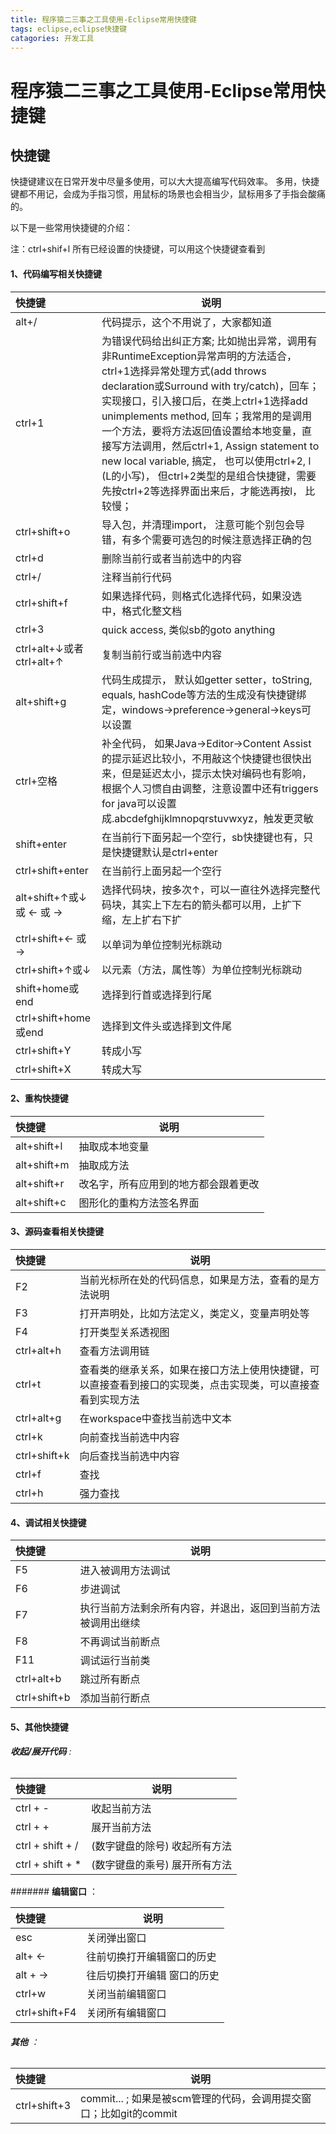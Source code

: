 ```yaml
---
title: 程序猿二三事之工具使用-Eclipse常用快捷键
tags: eclipse,eclipse快捷键
catagories: 开发工具
---
```


# 程序猿二三事之工具使用-Eclipse常用快捷键

## **快捷键**

快捷键建议在日常开发中尽量多使用，可以大大提高编写代码效率。
多用，快捷键都不用记，会成为手指习惯，用鼠标的场景也会相当少，鼠标用多了手指会酸痛的。 

以下是一些常用快捷键的介绍： 

注：ctrl+shif+l 所有已经设置的快捷键，可以用这个快捷键查看到

#### **1、代码编写相关快捷键**

|快捷键|说明|
|:---------------------|-------------------------------------------------|
|alt+/|代码提示，这个不用说了，大家都知道|
|ctrl+1|为错误代码给出纠正方案;  比如抛出异常，调用有非RuntimeException异常声明的方法适合，ctrl+1选择异常处理方式(add throws declaration或Surround with try/catch)，回车；实现接口，引入接口后，在类上ctrl+1选择add unimplements method, 回车；我常用的是调用一个方法，要将方法返回值设置给本地变量，直接写方法调用，然后ctrl+1, Assign statement to new local variable, 搞定， 也可以使用ctrl+2, l  (L的小写)， 但ctrl+2类型的是组合快捷键，需要先按ctrl+2等选择界面出来后，才能选再按l， 比较慢；|
|ctrl+shift+o|导入包，并清理import， 注意可能个别包会导错，有多个需要可选包的时候注意选择正确的包|
|ctrl+d|删除当前行或者当前选中的内容|
|ctrl+/|注释当前行代码|
|ctrl+shift+f|如果选择代码，则格式化选择代码，如果没选中，格式化整文档|
|ctrl+3|quick access,  类似sb的goto anything|
|ctrl+alt+↓或者ctrl+alt+↑|复制当前行或当前选中内容|
|alt+shift+g|代码生成提示， 默认如getter setter，toString, equals, hashCode等方法的生成没有快捷键绑定，windows->preference->general->keys可以设置|
|ctrl+空格|补全代码， 如果Java->Editor->Content Assist的提示延迟比较小，不用敲这个快捷键也很快出来，但是延迟太小，提示太快对编码也有影响，根据个人习惯自由调整，注意设置中还有triggers for java可以设置成.abcdefghijklmnopqrstuvwxyz，触发更灵敏|
|shift+enter|在当前行下面另起一个空行，sb快捷键也有，只是快捷键默认是ctrl+enter|
|ctrl+shift+enter|在当前行上面另起一个空行|
|alt+shift+↑或↓或 ← 或 →|选择代码块，按多次↑，可以一直往外选择完整代码块，其实上下左右的箭头都可以用，上扩下缩，左上扩右下扩|
|ctrl+shift+← 或 →|以单词为单位控制光标跳动|
|ctrl+shift+↑或↓|以元素（方法，属性等）为单位控制光标跳动|
|shift+home或end|选择到行首或选择到行尾|
|ctrl+shift+home或end|选择到文件头或选择到文件尾|
|ctrl+shift+Y|转成小写|
|ctrl+shift+X|转成大写|

#### **2、重构快捷键**

|快捷键|说明|
|:---------------------|-------------------------------------------------|
|alt+shift+l|抽取成本地变量|
|alt+shift+m|抽取成方法|
|alt+shift+r|改名字，所有应用到的地方都会跟着更改|
|alt+shift+c|图形化的重构方法签名界面|

#### **3、源码查看相关快捷键**

|快捷键|说明|
|:---------------------|-------------------------------------------------|
|F2          |当前光标所在处的代码信息，如果是方法，查看的是方法说明|                                                        
|F3          |打开声明处，比如方法定义，类定义，变量声明处等|
|F4          |打开类型关系透视图|
|ctrl+alt+h  |查看方法调用链|
|ctrl+t      |查看类的继承关系，如果在接口方法上使用快捷键，可以直接查看到接口的实现类，点击实现类，可以直接查看到实现方法|
|ctrl+alt+g  |在workspace中查找当前选中文本|
|ctrl+k      |向前查找当前选中内容|
|ctrl+shift+k|向后查找当前选中内容|
|ctrl+f      |查找|
|ctrl+h      |强力查找|



#### **4、调试相关快捷键**

|快捷键|说明|
|:---------------------|-------------------------------------------------|
|F5          |进入被调用方法调试|
|F6          |步进调试|
|F7          |执行当前方法剩余所有内容，并退出，返回到当前方法被调用出继续| 
|F8          |不再调试当前断点|
|F11         |调试运行当前类|
|ctrl+alt+b  |跳过所有断点|
|ctrl+shift+b|添加当前行断点|

#### **5、其他快捷键**

###### **收起/展开代码** :

|快捷键|说明|
|:---------------------|-------------------------------------------------|
|ctrl + -          | 收起当前方法 |
|ctrl + +          |展开当前方法|
|ctrl + shift + /  |(数字键盘的除号)            收起所有方法|
|ctrl + shift + *  |(数字键盘的乘号)            展开所有方法|

####### **编辑窗口** ：

|快捷键|说明|
|:---------------------|-------------------------------------------------|
|esc          |      关闭弹出窗口|
|alt+ ←       |    往前切换打开编辑窗口的历史|
|alt + →      |    往后切换打开编辑 窗口的历史|
|ctrl+w       |    关闭当前编辑窗口|
|ctrl+shift+F4|关闭所有编辑窗口 |

###### **其他** ：

|快捷键|说明|
|:---------------------|-------------------------------------------------|
|ctrl+shift+3 |commit...   ;  如果是被scm管理的代码，会调用提交窗口；比如git的commit|

